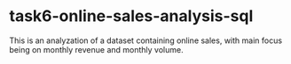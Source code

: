 # task6-online-sales-analysis-sql
This is an analyzation of a dataset containing online sales, with main focus being on monthly revenue and monthly volume.
